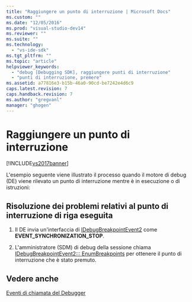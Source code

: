 ```yaml
---
title: "Raggiungere un punto di interruzione | Microsoft Docs"
ms.custom: ""
ms.date: "12/05/2016"
ms.prod: "visual-studio-dev14"
ms.reviewer: ""
ms.suite: ""
ms.technology: 
  - "vs-ide-sdk"
ms.tgt_pltfrm: ""
ms.topic: "article"
helpviewer_keywords: 
  - "debug [Debugging SDK], raggiungere punti di interruzione"
  - "punti di interruzione, premere"
ms.assetid: a77816e3-b15b-46a0-90cd-be7242e4d6c9
caps.latest.revision: 7
caps.handback.revision: 7
ms.author: "gregvanl"
manager: "ghogen"
---
```

# Raggiungere un punto di interruzione
[!INCLUDE[vs2017banner](../../code-quality/includes/vs2017banner.md)]

L'esempio seguente viene illustrato il processo quando il motore di debug \(DE\) viene rilevato un punto di interruzione mentre è in esecuzione o di istruzioni:  
  
## Risoluzione dei problemi relativi al punto di interruzione di riga eseguita  
  
1.  Il DE invia un'interfaccia di [IDebugBreakpointEvent2](../../extensibility/debugger/reference/idebugbreakpointevent2.md) come **EVENT\_SYNCHRONIZATION\_STOP**.  
  
2.  L'amministratore \(SDM\) di debug della sessione chiama [IDebugBreakpointEvent2::: EnumBreakpoints](../../extensibility/debugger/reference/idebugbreakpointevent2-enumbreakpoints.md) per ottenere il punto di interruzione che è stato premuto.  
  
## Vedere anche  
 [Eventi di chiamata del Debugger](../../extensibility/debugger/calling-debugger-events.md)